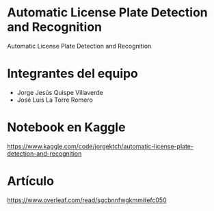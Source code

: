 # Automatic License Plate Detection and Recognition
Automatic License Plate Detection and Recognition
# Integrantes del equipo
- Jorge Jesús Quispe Villaverde
- José Luis La Torre Romero
# Notebook en Kaggle
https://www.kaggle.com/code/jorgektch/automatic-license-plate-detection-and-recognition
# Artículo
https://www.overleaf.com/read/sgcbnnfwgkmm#efc050

